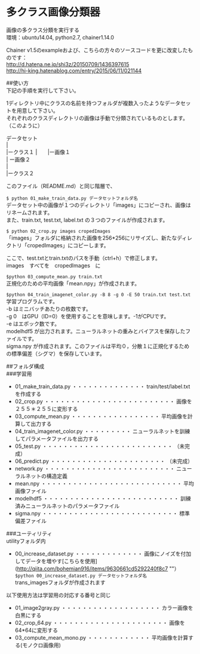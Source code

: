 # 多クラス画像分類器  
画像の多クラス分類を実行する  
環境：ubuntu14.04, python2.7, chainer1.14.0  

Chainer v1.5のexampleおよび、こちらの方々のソースコードを更に改変したものです：  
<http://d.hatena.ne.jp/shi3z/20150709/1436397615>  
<http://hi-king.hatenablog.com/entry/2015/06/11/021144>  

##使い方  
下記の手順を実行して下さい。  


1ディレクトリ中にクラスの名前を持つフォルダが複数入ったようなデータセットを用意して下さい。  
それぞれのクラスディレクトリの画像は手動で分類されているものとします。  
（このように）  


データセット  
|  
|ークラス１
|　　|ー画像１   
|   ー画像２  
|  
|ークラス２  


このファイル（README.md）と同じ階層で、  
  
`$ python 01_make_train_data.py データセットフォルダ名`  
データセット中の画像が１つのディレクトリ「images」にコピーされ、画像はリネームされます。  
また、train.txt, test.txt, label.txt の３つのファイルが作成されます。  


`$ python 02_crop.py images cropedImages`  
「images」フォルダに格納された画像を256*256にリサイズし、新たなディレクトリ「cropedImages」にコピーします。  


ここで、test.txtとtrain.txtのパスを手動（ctrl+h）で修正します。  
images　すべてを　cropedImages　に  


`$python 03_compute_mean.py train.txt`  
正規化のための平均画像「mean.npy」が作成されます。  


`$python 04_train_imagenet_color.py -B 8 -g 0 -E 50 train.txt test.txt`  
学習プログラムです。  
-b はミニバッチあたりの枚数です。  
-g 0　はGPU（ID=0）を使用することを意味します。-1がCPUです。  
-e はエポック数です。  
modelhdf5 が出力されます。ニューラルネットの重みとバイアスを保存したファイルです。  
sigma.npy が作成されます。このファイルは平均０，分散１に正規化するための標準偏差（シグマ）を保存しています。  

##フォルダ構成  
###学習用
* 01_make_train_data.py ・・・・・・・・・・・・・・ train/test/label.txtを作成する  
* 02_crop.py ・・・・・・・・・・・・・・・・・・・・・・・・・ 画像を２５５＊２５５に変形する  
* 03_compute_mean.py ・・・・・・・・・・・・・・・・・ 平均画像を計算して出力する  
* 04_train_imagenet_color.py ・・・・・・・・・ ニューラルネットを訓練してパラメータファイルを出力する  
* 05_test.py ・・・・・・・・・・・・・・・・・・・・・・・・・ （未完成）  
* 06_predict.py ・・・・・・・・・・・・・・・・・・・・・・ （未完成）  
* network.py ・・・・・・・・・・・・・・・・・・・・・・・・・ ニューラルネットの構造定義  
* mean.npy ・・・・・・・・・・・・・・・・・・・・・・・・・・・ 平均画像ファイル  
* modelhdf5 ・・・・・・・・・・・・・・・・・・・・・・・・・・ 訓練済みニューラルネットのパラメータファイル  
* sigma.npy ・・・・・・・・・・・・・・・・・・・・・・・・・・ 標準偏差ファイル  


###ユーティリティ  
utilityフォルダ内  
  
* 00_increase_dataset.py ・・・・・・・・・・・・・ 画像にノイズを付加してデータを増やす[こちらを使用](http://qiita.com/bohemian916/items/9630661cd5292240f8c7 ""）  
`$python 00_increase_dataset.py データセットフォルダ名`  
trans_imagesフォルダが作成されます  
  
以下使用方法は学習用の対応する番号と同じ
* 01_image2gray.py ・・・・・・・・・・・・・・・・・・・ カラー画像を白黒にする  
* 02_crop_64.py ・・・・・・・・・・・・・・・・・・・・・・ 画像を64*64に変形する  
* 03_compute_mean_mono.py ・・・・・・・・・・・・ 平均画像を計算する(モノクロ画像用)  




